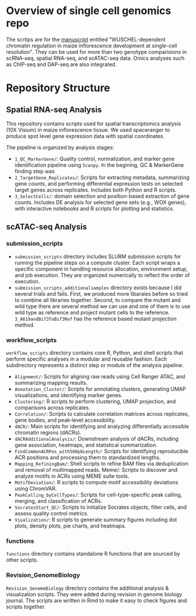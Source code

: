 # Overview of single cell genomics repo
The scrtips are for the [manuscript](https://www.biorxiv.org/content/10.1101/2024.05.13.593957v1) entitled "WUSCHEL-dependent chromatin regulation in maize inflorescence development at single-cell resolution".
They can be used for more than two genotype comparisions in scRNA-seq, spatial RNA-seq, and scATAC-seq data.
Omics analyses such as ChIP-seq and DAP-seq are also integrated.

# Repository Structure 
## Spatial RNA-seq Analysis
This repository contains scripts used for spatial transcriptomics analysis (10X Visium) in maize inflorescence tissue. 
We used spaceranger to produce spot level gene expression data with spatial coordinates.

The pipeline is organized by analysis stages:
* `1_QC_MarkerGene/`: Quality control, normalization, and marker gene identification pipeline using `Scanpy`.
  In the begining, QC & MarkerGene finding step was 
* `2_TargetGene_Replicates/`: Scripts for extracting metadata, summarizing gene counts, and performing differential expression tests on selected target genes across replicates. Includes both Python and R scripts.
* `3_SelectCells/`:
domain selection and position-based extraction of gene counts. Includes DE analysis for selected gene sets (e.g., WOX genes), with interactive notebooks and R scripts for plotting and statistics.

## scATAC-seq Analysis
### submission_scripts
* `submission_scripts` directory includes SLURM submission scripts for running the pipeline steps on a compute cluster. Each script wraps a specific component in handling resource allocation, environment setup, and job execution.
They are organized numerically to reflect the order of execution.
* `submission_scripts_additionalsamples` directory exists because I did several trials and fails. First, we produced more libaraies before so tried to combine all libraries together. Second, to compare the mutant and wild type there are several method we can use and one of them is to use wild type as reference and project mutant cells to the reference. `3_A619andBif3ToBif3Ref` has the reference based mutant projection method.

### workflow_scripts
`workflow_scripts` directory contains core R, Python, and shell scripts that perform specific analyses in a modular and reusable fashion. Each subdirectory represents a distinct step or module of the analysis pipeline.

* `Alignment/`: Scripts for aligning raw reads using Cell Ranger ATAC, and summarizing mapping results.
* `Annotation_Cluster/`: Scripts for annotating clusters, generating UMAP visualizations, and identifying marker genes.
* `Clustering/`: R scripts to perform clustering, UMAP projection, and comparisons across replicates.
* `Correlation/`: Scripts to calculate correlation matrices across replicates, gene bodies, and peak-level accessibility.
* `dACR/`: Main scripts for identifying and analyzing differentially accessible chromatin regions (dACRs).
* `dACRAdditionalAnalysis/`: Downstream analysis of dACRs, including gene association, heatmaps, and statistical summarization.
* `FindCommonACRPos_with500pbLength/`:  Scripts for identifying reproducible ACR positions and processing them to standardized lengths.
* `Mapping_RefiningBam/`: Shell scripts to refine BAM files via deduplication and removal of multimapped reads.
Meme/: Scripts to discover and analyze motifs in ACRs using MEME suite tools.
* `MotifDeviation/`: R scripts to compute motif accessibility deviations using ChromVAR.
* `PeakCalling_byCellTypes/`: Scripts for cell-type-specific peak calling, merging, and classification of ACRs.
* `SocratesStart_QC/`: Scripts to initialize Socrates objects, filter cells, and assess quality control metrics.
* `Viualization/`: R scripts to generate summary figures including dot plots, density plots, pie charts, and heatmaps.

### functions
`functions` directory contains standalone R functions that are sourced by other scripts. 

### Revision_GenomeBiology
`Revision_GenomeBiology` directory contains the additional analysis & visualization scripts. They were added during revision in genome biology journal.
The scripts are written in Rmd to make it easy to check figures and scripts together.


